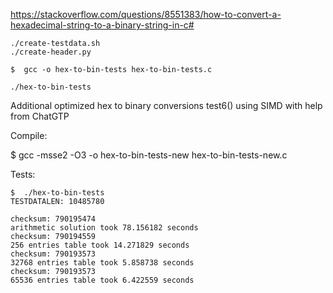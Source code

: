 

https://stackoverflow.com/questions/8551383/how-to-convert-a-hexadecimal-string-to-a-binary-string-in-c#

```
./create-testdata.sh
./create-header.py

$  gcc -o hex-to-bin-tests hex-to-bin-tests.c

./hex-to-bin-tests

```

Additional optimized hex to binary conversions test6() using SIMD with help from ChatGTP

Compile:

$  gcc -msse2 -O3 -o hex-to-bin-tests-new hex-to-bin-tests-new.c




Tests:

```text
$  ./hex-to-bin-tests
TESTDATALEN: 10485780

checksum: 790195474
arithmetic solution took 78.156182 seconds
checksum: 790194559
256 entries table took 14.271829 seconds
checksum: 790193573
32768 entries table took 5.858738 seconds
checksum: 790193573
65536 entries table took 6.422559 seconds
```

